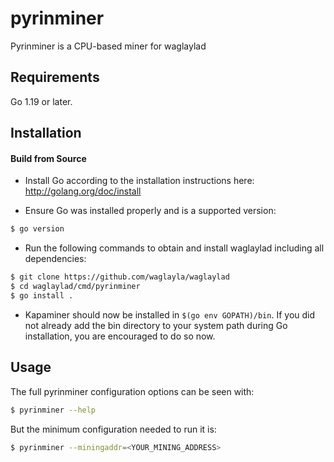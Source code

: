 # pyrinminer

Pyrinminer is a CPU-based miner for waglaylad

## Requirements

Go 1.19 or later.

## Installation

#### Build from Source

- Install Go according to the installation instructions here:
  http://golang.org/doc/install

- Ensure Go was installed properly and is a supported version:

```bash
$ go version
```

- Run the following commands to obtain and install waglaylad including all dependencies:

```bash
$ git clone https://github.com/waglayla/waglaylad
$ cd waglaylad/cmd/pyrinminer
$ go install .
```

- Kapaminer should now be installed in `$(go env GOPATH)/bin`. If you did
  not already add the bin directory to your system path during Go installation,
  you are encouraged to do so now.
  
## Usage

The full pyrinminer configuration options can be seen with:

```bash
$ pyrinminer --help
```

But the minimum configuration needed to run it is:
```bash
$ pyrinminer --miningaddr=<YOUR_MINING_ADDRESS>
```